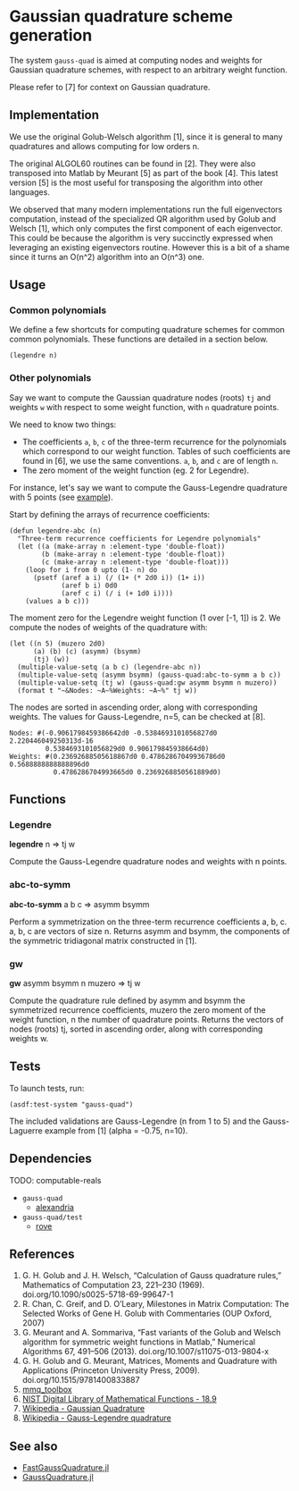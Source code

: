 # Gaussian quadrature scheme generation
The system `gauss-quad` is aimed at computing nodes and weights for Gaussian
quadrature schemes, with respect to an arbitrary weight function.

Please refer to [7] for context on Gaussian quadrature.

## Implementation
We use the original Golub-Welsch algorithm [1], since it is general to many
quadratures and allows computing for low orders n.

The original ALGOL60 routines can be found in [2]. They were also
transposed into Matlab by Meurant [5] as part of the book [4]. This
latest version [5] is the most useful for transposing the algorithm into
other languages.

We observed that many modern implementations run the full eigenvectors
computation, instead of the specialized QR algorithm used by Golub
and Welsch [1], which only computes the first component of each eigenvector.
This could be because the algorithm is very succinctly expressed when
leveraging an existing eigenvectors routine. However this is a bit of a shame
since it turns an O(n^2) algorithm into an O(n^3) one.

## Usage
### Common polynomials
We define a few shortcuts for computing quadrature schemes for common
common polynomials. These functions are detailed in a section below.

```common-lisp
(legendre n)
```

### Other polynomials
Say we want to compute the Gaussian quadrature nodes (roots) `tj` and
weights `w` with respect to some weight function, with `n` quadrature
points.

We need to know two things:
* The coefficients `a`, `b`, `c` of the three-term recurrence for the
  polynomials which correspond to our weight function. Tables of such
  coefficients are found in [6], we use the same conventions. `a`, `b`, and `c`
  are of length `n`.
* The zero moment of the weight function (eg. 2 for Legendre).

For instance, let's say we want to compute the Gauss-Legendre quadrature with
5 points (see [example](doc/example.lisp)).

Start by defining the arrays of recurrence coefficients:

```common-lisp
(defun legendre-abc (n)
  "Three-term recurrence coefficients for Legendre polynomials"
  (let ((a (make-array n :element-type 'double-float))
        (b (make-array n :element-type 'double-float))
        (c (make-array n :element-type 'double-float)))
    (loop for i from 0 upto (1- n) do
      (psetf (aref a i) (/ (1+ (* 2d0 i)) (1+ i))
             (aref b i) 0d0
             (aref c i) (/ i (+ 1d0 i))))
    (values a b c)))
```

The moment zero for the Legendre weight function (1 over [-1, 1]) is 2.
We compute the nodes of weights of the quadrature with:

```common-lisp
(let ((n 5) (muzero 2d0)
      (a) (b) (c) (asymm) (bsymm)
      (tj) (w))
  (multiple-value-setq (a b c) (legendre-abc n))
  (multiple-value-setq (asymm bsymm) (gauss-quad:abc-to-symm a b c))
  (multiple-value-setq (tj w) (gauss-quad:gw asymm bsymm n muzero))
  (format t "~&Nodes: ~A~%Weights: ~A~%" tj w))
```

The nodes are sorted in ascending order, along with corresponding weights.
The values for Gauss-Legendre, n=5, can be checked at [8].

```text
Nodes: #(-0.9061798459386642d0 -0.5384693101056827d0 2.220446049250313d-16
         0.5384693101056829d0 0.906179845938664d0)
Weights: #(0.23692688505618867d0 0.47862867049936786d0 0.5688888888888896d0
           0.4786286704993665d0 0.2369268850561889d0)
```

## Functions
### Legendre
**legendre** n => tj w

Compute the Gauss-Legendre quadrature nodes and weights with n points.

### abc-to-symm
**abc-to-symm** a b c => asymm bsymm

Perform a symmetrization on the three-term recurrence coefficients a, b, c.
a, b, c are vectors of size n.
Returns asymm and bsymm, the components of the symmetric tridiagonal matrix
constructed in [1].

### gw
**gw** asymm bsymm n muzero => tj w

Compute the quadrature rule defined by asymm and bsymm the symmetrized
recurrence coefficients, muzero the zero moment of the weight function,
n the number of quadrature points.
Returns the vectors of nodes (roots) tj, sorted in ascending order, along
with corresponding weights w.

## Tests
To launch tests, run:

```common-lisp
(asdf:test-system "gauss-quad")
```

The included validations are Gauss-Legendre (n from 1 to 5) and the
Gauss-Laguerre example from [1] (alpha = -0.75, n=10).

## Dependencies
TODO: computable-reals

* `gauss-quad`
  * [alexandria](https://github.com/keithj/alexandria)
* `gauss-quad/test`
  * [rove](https://github.com/fukamachi/rove)


## References
1. G. H. Golub and J. H. Welsch, “Calculation of Gauss quadrature
   rules,” Mathematics of Computation 23, 221–230 (1969).
   doi.org/10.1090/s0025-5718-69-99647-1
2. R. Chan, C. Greif, and D. O’Leary, Milestones in Matrix
   Computation: The Selected Works of Gene H. Golub with Commentaries
   (OUP Oxford, 2007)
3. G. Meurant and A. Sommariva, “Fast variants of the Golub and Welsch
   algorithm for symmetric weight functions in Matlab,” Numerical
   Algorithms 67, 491–506 (2013).
   doi.org/10.1007/s11075-013-9804-x
4. G. H. Golub and G. Meurant, Matrices, Moments and Quadrature with
   Applications (Princeton University Press, 2009).
   doi.org/10.1515/9781400833887
5. [mmq_toolbox](https://github.com/gegemeu/mmq_toolbox)
6. [NIST Digital Library of Mathematical Functions - 18.9](https://dlmf.nist.gov/18.9)
7. [Wikipedia - Gaussian Quadrature](https://en.wikipedia.org/w/index.php?title=Gaussian_quadrature&oldid=1083985268)
8. [Wikipedia - Gauss-Legendre quadrature](https://en.wikipedia.org/w/index.php?title=Gauss–Legendre_quadrature&oldid=1012677738)

## See also
* [FastGaussQuadrature.jl](https://github.com/JuliaApproximation/FastGaussQuadrature.jl)
* [GaussQuadrature.jl](https://github.com/billmclean/GaussQuadrature.jl)
